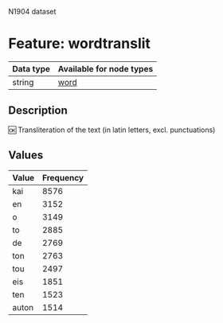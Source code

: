 <p>N1904 dataset</p>

<h1>Feature: wordtranslit</h1>

<table>
<thead>
<tr>
  <th>Data type</th>
  <th>Available for node types</th>
</tr>
</thead>
<tbody>
<tr>
  <td>string</td>
  <td><A HREF="featurebynodetype.md#word">word</A></td>
</tr>
</tbody>
</table>

<h2>Description</h2>

<p>🆗 Transliteration of the text (in latin letters, excl. punctuations)</p>

<h2>Values</h2>

<table>
<thead>
<tr>
  <th>Value</th>
  <th>Frequency</th>
</tr>
</thead>
<tbody>
<tr>
  <td>kai</td>
  <td>8576</td>
</tr>
<tr>
  <td>en</td>
  <td>3152</td>
</tr>
<tr>
  <td>o</td>
  <td>3149</td>
</tr>
<tr>
  <td>to</td>
  <td>2885</td>
</tr>
<tr>
  <td>de</td>
  <td>2769</td>
</tr>
<tr>
  <td>ton</td>
  <td>2763</td>
</tr>
<tr>
  <td>tou</td>
  <td>2497</td>
</tr>
<tr>
  <td>eis</td>
  <td>1851</td>
</tr>
<tr>
  <td>ten</td>
  <td>1523</td>
</tr>
<tr>
  <td>auton</td>
  <td>1514</td>
</tr>
</tbody>
</table>
